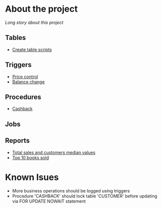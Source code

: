# About the project
<i>Long story about this project</i>

## Tables
* [Create table scripts](table_organization.sql)

## Triggers
* [Price control](trigger_price_control.sql)
* [Balance change](trigger_balance_change.sql) 

## Procedures 
* [Cashback](procedure_cashback.sql)

## Jobs

## Reports
* [Total sales and customers median values](report_customer_median.sql)
* [Top 10 books sold](report_top_books_sold.sql)

# Known Isues
* More business operations should be logged using triggers
* Procedure 'CASHBACK' should lock table 'CUSTOMER' before updating via FOR UPDATE NOWAIT statement
